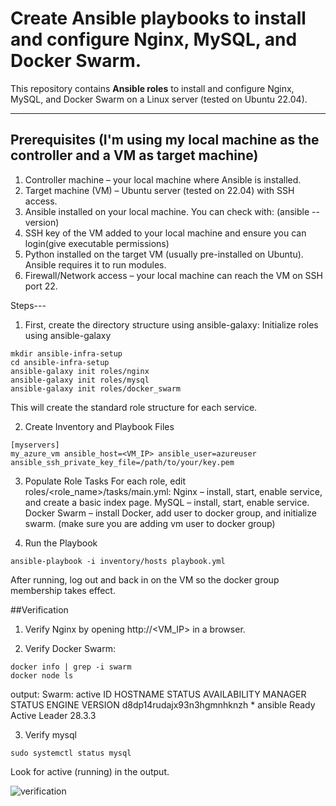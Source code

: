 # Create Ansible playbooks to install and configure Nginx, MySQL, and Docker Swarm.

This repository contains **Ansible roles** to install and configure Nginx, MySQL, and Docker Swarm on a Linux server (tested on Ubuntu 22.04).

---

## Prerequisites (I'm using my local machine as the controller and a VM as target machine)

1. Controller machine – your local machine where Ansible is installed.
2. Target machine (VM) – Ubuntu server (tested on 22.04) with SSH access.
3. Ansible installed on your local machine. You can check with: (ansible --version)
4. SSH key of the VM added to your local machine and ensure you can login(give executable permissions)
5. Python installed on the target VM (usually pre-installed on Ubuntu). Ansible requires it to run modules.
6. Firewall/Network access – your local machine can reach the VM on SSH port 22.

Steps---

1. First, create the directory structure using ansible-galaxy: Initialize roles using ansible-galaxy

```
mkdir ansible-infra-setup
cd ansible-infra-setup
ansible-galaxy init roles/nginx
ansible-galaxy init roles/mysql
ansible-galaxy init roles/docker_swarm
```

This will create the standard role structure for each service.

2. Create Inventory and Playbook Files

```
[myservers]
my_azure_vm ansible_host=<VM_IP> ansible_user=azureuser ansible_ssh_private_key_file=/path/to/your/key.pem
```

3. Populate Role Tasks
   For each role, edit roles/<role_name>/tasks/main.yml:
   Nginx – install, start, enable service, and create a basic index page.
   MySQL – install, start, enable service.
   Docker Swarm – install Docker, add user to docker group, and initialize swarm. (make sure you are adding vm user to docker group)

4. Run the Playbook

```
ansible-playbook -i inventory/hosts playbook.yml

```

After running, log out and back in on the VM so the docker group membership takes effect.

##Verification

1. Verify Nginx by opening http://<VM_IP> in a browser.

2. Verify Docker Swarm:

```
docker info | grep -i swarm
docker node ls

```

output: Swarm: active
ID HOSTNAME STATUS AVAILABILITY MANAGER STATUS ENGINE VERSION
d8dp14rudajx93n3hgmnhknzh \* ansible Ready Active Leader 28.3.3

3. Verify mysql

```
sudo systemctl status mysql
```

Look for active (running) in the output.

![verification](image_path_or_URL)

